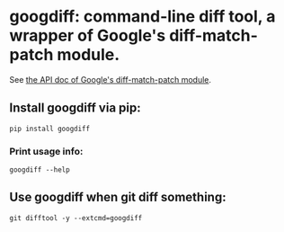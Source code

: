
# googdiff: command-line diff tool, a wrapper of Google's diff-match-patch module.

See [the API doc of Google's diff-match-patch
module](https://github.com/google/diff-match-patch).

## Install googdiff via pip:

```
pip install googdiff
```

### Print usage info:

```
googdiff --help
```

## Use googdiff when git diff something:

```
git difftool -y --extcmd=googdiff
```

